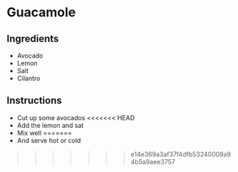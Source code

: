 # Guacamole 

## Ingredients 
* Avocado 
* Lemon 
* Salt
* Cilantro 
 
## Instructions
* Cut up some avocados
<<<<<<< HEAD
* Add the lemon and sat
* Mix well 
=======
* And serve hot or cold
>>>>>>> e14e369a3af37f4dfb53240009a94b5a9aee3757
